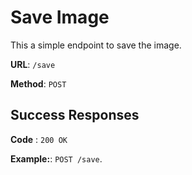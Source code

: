 # Save Image

This a simple endpoint to save the image.

**URL**: `/save`

**Method**: `POST`

## Success Responses

**Code** : `200 OK`

**Example:**: `POST /save`.
